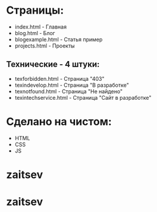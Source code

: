 # Страницы:

- index.html - Главная
- blog.html - Блог
- blogexample.html - Статья пример
- projects.html - Проекты

## Технические - 4 штуки:

- texforbidden.html - Страница "403"
- texindevelop.html - Страница "В разработке"
- texnotfound.html - Страница "Не найдено"
- texintechservice.html - Страница "Сайт в разработке"

# Сделано на чистом:

- HTML
- CSS
- JS
# zaitsev
# zaitsev
